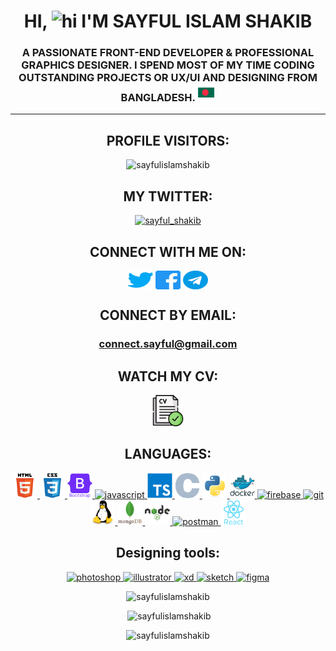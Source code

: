 <h1 align="center">HI, <img src="https://user-images.githubusercontent.com/1303154/88677602-1635ba80-d120-11ea-84d8-d263ba5fc3c0.gif" width="28px" alt="hi"> I'M SAYFUL ISLAM SHAKIB</h1>
<h3 align="center">A PASSIONATE FRONT-END DEVELOPER & PROFESSIONAL GRAPHICS DESIGNER. I SPEND MOST OF MY TIME CODING OUTSTANDING PROJECTS OR UX/UI AND DESIGNING FROM BANGLADESH. <img src="images/flag.png" width="28px" alt="Bangladesh flag"></h3><hr color=#DBFF33>

<h2 align="center">PROFILE VISITORS:</h2>

<p align="center"> <img src="https://komarev.com/ghpvc/?username=sayfulislamshakib&label=Profile%20views&color=0e75b6&style=flat" alt="sayfulislamshakib" /> </p>
<h2 align="center">MY TWITTER:</h2>
<p align="center"> <a href="https://twitter.com/sayful_shakib" target="_blank"><img src="https://img.shields.io/twitter/follow/sayful_shakib?logo=twitter&style=for-the-badge" alt="sayful_shakib" /></a> </p>

<h2 align="center">CONNECT WITH ME ON:</h2>
<p align="center">
<a href="https://twitter.com/sayful_shakib" target="_blank"><img align="center" src="images/twitter.svg" alt="sayful_shakib" height="30" width="40" /></a>
<a href="https://fb.com/sis.shakib.DT" target="_blank"><img align="center" src="images/facebook.svg" alt="Sayful Islam Shakib Facebook" height="30" width="40" /></a>
<a href="https://t.me/sayfulislamshakib" target="_blank"><img align="center" src="images/telegram.svg" alt="Sayful Islam Shakib Facebook" height="30" width="40" /></a></p>

<h2 align="center">CONNECT BY EMAIL:</h2>
<h3 align="center"><a href="mailto:connect.sayful@gmail.com">connect.sayful@gmail.com</a></h3>

<h2 align="center">WATCH MY CV:</h2>
<p align="center"><a href="https://drive.google.com/file/d/1H45LcC_kU-7b6EBiaeWoi_nhguC15fcy/view?usp=sharing" target="_blank"><img src="images/approved.svg" alt="sayful_shakib" height="50" width="50" /></a></p>

<h2 align="center">LANGUAGES:</h2>

<p align="center">
<!-- html logo -->
<a href="https://www.w3.org/html/" target="_blank"> <img src="https://raw.githubusercontent.com/devicons/devicon/master/icons/html5/html5-original-wordmark.svg" alt="html5" width="40" height="40"/> </a>
<a href="https://www.w3schools.com/css/" target="_blank"> <img src="https://raw.githubusercontent.com/devicons/devicon/master/icons/css3/css3-original-wordmark.svg" alt="css3" width="40" height="40"/> </a>
<a href="https://getbootstrap.com" target="_blank"> <img src="https://raw.githubusercontent.com/devicons/devicon/master/icons/bootstrap/bootstrap-plain-wordmark.svg" alt="bootstrap" width="40" height="40"/> </a><a href="https://developer.mozilla.org/en-US/docs/Web/JavaScript" target="_blank"> <img src="https://img.icons8.com/color/48/000000/javascript.png" alt="javascript" width="40" height="40"/> </a><a href="https://www.typescriptlang.org/" target="_blank"> <img src="https://raw.githubusercontent.com/devicons/devicon/master/icons/typescript/typescript-original.svg" alt="typescript" width="40" height="40"/></a><a href="https://www.cprogramming.com/" target="_blank"> <img src="https://raw.githubusercontent.com/devicons/devicon/master/icons/c/c-original.svg" alt="c" width="40" height="40"/> </a><a href="https://www.python.org" target="_blank"> <img src="https://raw.githubusercontent.com/devicons/devicon/master/icons/python/python-original.svg" alt="python" width="40" height="40"/> </a><a href="https://www.docker.com/" target="_blank"> <img src="https://raw.githubusercontent.com/devicons/devicon/master/icons/docker/docker-original-wordmark.svg" alt="docker" width="40" height="40"/> </a>  <a href="https://firebase.google.com/" target="_blank"> <img src="https://www.vectorlogo.zone/logos/firebase/firebase-icon.svg" alt="firebase" width="40" height="40"/> </a> <a href="https://git-scm.com/" target="_blank"> <img src="https://www.vectorlogo.zone/logos/git-scm/git-scm-icon.svg" alt="git" width="40" height="40"/> </a>  <a href="https://www.linux.org/" target="_blank"> <img src="https://raw.githubusercontent.com/devicons/devicon/master/icons/linux/linux-original.svg" alt="linux" width="40" height="40"/> </a> <a href="https://www.mongodb.com/" target="_blank"> <img src="https://raw.githubusercontent.com/devicons/devicon/master/icons/mongodb/mongodb-original-wordmark.svg" alt="mongodb" width="40" height="40"/> </a> <a href="https://nodejs.org" target="_blank"> <img src="https://raw.githubusercontent.com/devicons/devicon/master/icons/nodejs/nodejs-original-wordmark.svg" alt="nodejs" width="40" height="40"/> </a>  <a href="https://postman.com" target="_blank"> <img src="https://www.vectorlogo.zone/logos/getpostman/getpostman-icon.svg" alt="postman" width="40" height="40"/> </a> <a href="https://reactjs.org/" target="_blank"> <img src="https://raw.githubusercontent.com/devicons/devicon/master/icons/react/react-original-wordmark.svg" alt="react" width="40" height="40"/> </a></p>

<h2 align="center" color="#fff">Designing tools:</h2>
<p align="center"><a href="https://www.photoshop.com/en" target="_blank"> <img src="https://img.icons8.com/fluent/100/000000/adobe-photoshop.png" alt="photoshop" width="40" height="40"/> </a>
<a href="https://www.adobe.com/in/products/illustrator.html" target="_blank"> <img src="https://img.icons8.com/color/50/000000/adobe-illustrator.png" alt="illustrator" width="40" height="40"/> </a>
<a href="https://www.adobe.com/products/xd.html" target="_blank"> <img src="https://img.icons8.com/color/48/000000/adobe-xd.png" alt="xd" width="40" height="40"/> </a>
<a href="https://www.sketch.com/" target="_blank"> <img src="https://www.vectorlogo.zone/logos/sketchapp/sketchapp-icon.svg" alt="sketch" width="40" height="40"/> </a>
<a href="https://www.figma.com/" target="_blank"> <img src="https://www.vectorlogo.zone/logos/figma/figma-icon.svg" alt="figma" width="40" height="40"/> </a></p>


<!-- card part -->
<p align="center"><img width="400px" src="https://github-readme-stats.vercel.app/api/top-langs?username=sayfulislamshakib&show_icons=true&locale=en&layout=compact" alt="sayfulislamshakib" /></p>
<p align="center">&nbsp;<img width="400px" src="https://github-readme-stats.vercel.app/api?username=sayfulislamshakib&show_icons=true&locale=en" alt="sayfulislamshakib" /></p>
<p align="center"><img  width="400px" src="https://github-readme-streak-stats.herokuapp.com/?user=sayfulislamshakib&" alt="sayfulislamshakib"/></p>
